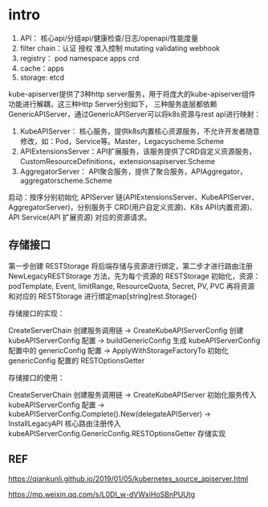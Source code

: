 # intro

1. API： 核心api/分组api/健康检查/日志/openapi/性能度量
2. filter chain：认证 授权 准入控制 mutating validating webhook
3. registry： pod namespace apps crd
4. cache：apps 
5. storage: etcd

kube-apiserver提供了3种http server服务，用于将庞大的kube-apiserver组件功能进行解耦，这三种Http Server分别如下， 三种服务底层都依赖GenericAPIServer，通过GenericAPIServer可以将k8s资源与rest api进行映射：
1. KubeAPIServer： 核心服务，提供k8s内置核心资源服务，不允许开发者随意修改，如：Pod，Service等。Master，Legacyscheme.Scheme
2. APIExtensionsServer：API扩展服务，该服务提供了CRD自定义资源服务，CustomResourceDefinitions，extensionsapiserver.Scheme
3. AggregatorServer： API聚合服务，提供了聚合服务，APIAggregator，aggregatorscheme.Scheme

启动：按序分别初始化 APIServer 链(APIExtensionsServer、KubeAPIServer、AggregatorServer)，分别服务于 CRD(用户自定义资源)、K8s API(内置资源)、API Service(API 扩展资源) 对应的资源请求。


## 存储接口

第一步创建 RESTStorage 将后端存储与资源进行绑定，第二步才进行路由注册
NewLegacyRESTStorage 方法，先为每个资源的 RESTStorage 初始化，资源：podTemplate, Event, limitRange, ResourceQuota, Secret, PV, PVC
再将资源和对应的 RESTStorage 进行绑定map[string]rest.Storage{}

存储接口的实现：

CreateServerChain 创建服务调用链 → CreateKubeAPIServerConfig 创建 kubeAPIServerConfig 配置 → buildGenericConfig 生成 kubeAPIServerConfig 配置中的 genericConfig 配置 → ApplyWithStorageFactoryTo 初始化 genericConfig 配置的 RESTOptionsGetter

存储接口的使用：

CreateServerChain 创建服务调用链 → CreateKubeAPIServer 初始化服务传入 kubeAPIServerConfig 配置 → kubeAPIServerConfig.Complete().New(delegateAPIServer) → InstallLegacyAPI 核心路由注册传入 kubeAPIServerConfig.GenericConfig.RESTOptionsGetter 存储实现

## REF

https://qiankunli.github.io/2019/01/05/kubernetes_source_apiserver.html

https://mp.weixin.qq.com/s/L0DI_w-dVWxiHoSBnPUUtg